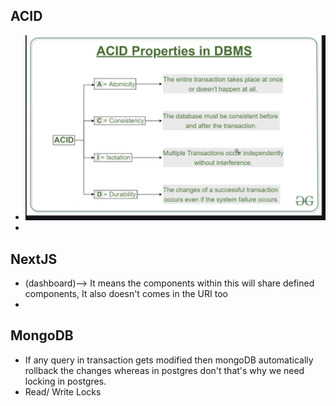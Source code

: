 ## ACID

- ![alt text](image.png)
-

## NextJS

- (dashboard)--> It means the components within this will share defined components, It also doesn't comes in the URI too
-

## MongoDB

- If any query in transaction gets modified then mongoDB automatically rollback the changes whereas in postgres don't that's why we need locking in postgres.
- Read/ Write Locks

